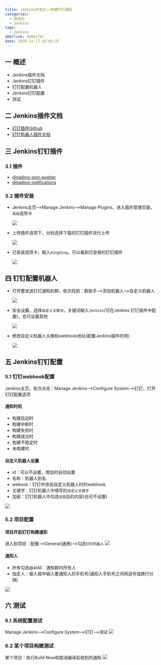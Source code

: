 ```yaml
---
title: Jenkins开发之——构建钉钉通知
categories:
  - 自动化
  - Jenkins
tags:
  - Jenkins
abbrlink: 4e0acf4c
date: 2020-12-17 16:02:25
---
```

## 一 概述

* Jenkins插件文档
* Jenkins钉钉插件
* 钉钉配置机器人
* Jenkins钉钉配置
* 测试

<!--more-->

## 二 Jenkins插件文档

* [钉钉插件Github][21]
* [钉钉机器人插件文档][22]

## 三 Jenkins钉钉插件

### 3.1 插件

* [dingding-json-pusher][23]
* [dingding-notifications][24]

### 3.2 插件安装

* Jenkins主页——>Manage Jenkins——>Manage Plugins，进入插件管理页面，`高级`选项卡

  ![][1]
  
* 上传插件选项下，分别选择下载的钉钉插件进行上传

  ![][2]
  
* 已安装选项卡，输入`dingding`，可以看到已安装的钉钉插件

  ![][3]

## 四 钉钉配置机器人

* 打开要发送钉钉通知的群，依次找到：群助手—>添加机器人—>自定义机器人

  ![][4]

* 安全设置，选择`自定义关键词`，关键词输入`Jenkins`(可在Jenkins 钉钉插件中配置)，也可设置其他

  ![][5]

* 修改自定义机器人头像和webhook地址(配置Jenkins插件时用)

  ![][6]

## 五 Jenkins钉钉配置

### 5.1 钉钉webhook配置

Jenkins主页，依次点击：Manage Jenkins—>Configure System—>钉钉，打开钉钉配置选项

#### 通知时机

* 构建启动时
* 构建中断时
* 构建失败时
* 构建成功时
* 构建不稳定时
* 未构建时

#### 自定义机器人设置

* id：可以不设置，增加时自动设置
* 名称：机器人别名
* webook：钉钉中添加自定义机器人时的webhook
* 关键字：钉钉机器人中填写的`自定义关键字`
* 加密：钉钉机器人中勾选`加签`后的内容(也可不设置)

![][6]

### 5.2 项目配置

#### 项目开启钉钉构建通知

进入到项目：配置—>General(通用)—>勾选`钉钉机器人`
![][7]

#### 通知人

* 所有勾选@atAll：通知群内所有人
* 指定人：输入框中输入要通知人的手机号(通知人手机号之间用逗号或换行分隔)

![][8]

## 六 测试

### 6.1 系统配置测试

Manage Jenkins—>Configure System—>钉钉—>测试
![][9]

### 6.2 某个项目构建测试

某个项目：执行Build Now和取消编译后收到的通知
![][10]



[1]:https://cdn.jsdelivr.net/gh/pgzxc/CDN/blog-jenkins/jenkins-manage-plugin-height.png
[2]:https://cdn.jsdelivr.net/gh/pgzxc/CDN/blog-jenkins/jenkins-manage-plugin-upload.png
[3]:https://cdn.jsdelivr.net/gh/pgzxc/CDN/blog-jenkins/jenkins-manage-plugin-installed.png
[4]:https://cdn.jsdelivr.net/gh/pgzxc/CDN/blog-jenkins/jenkins-dingding-robot-jenkins.png
[5]:https://cdn.jsdelivr.net/gh/pgzxc/CDN/blog-jenkins/jenkins-dingding-key-word.png
[6]:https://cdn.jsdelivr.net/gh/pgzxc/CDN/blog-jenkins/jenkins-congif-dingding-robot.png
[7]:https://cdn.jsdelivr.net/gh/pgzxc/CDN/blog-jenkins/jenkins-project-general-dingding-check.png
[8]:https://cdn.jsdelivr.net/gh/pgzxc/CDN/blog-jenkins/jenkins-project-notify-define.png
[9]:https://cdn.jsdelivr.net/gh/pgzxc/CDN/blog-jenkins/jenkins-test-configure-result.png
[10]:https://cdn.jsdelivr.net/gh/pgzxc/CDN/blog-jenkins/jenkins-project-notify-test.png

[21]:https://github.com/jenkinsci/dingtalk-plugin
[22]:https://jenkinsci.github.io/dingtalk-plugin/
[23]:http://updates.jenkins-ci.org/download/plugins/dingding-json-pusher/
[24]:http://updates.jenkins-ci.org/download/plugins/dingding-notifications/